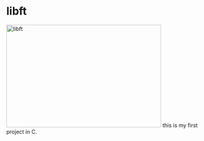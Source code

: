 # libft
<img src="https://wallpaperaccess.com/full/5487854.jpg" alt="libft" width="405" height="270">
this is my first project in C.
